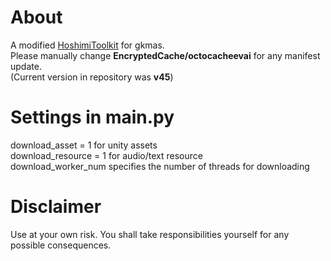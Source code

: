 # About
A modified [HoshimiToolkit](https://github.com/MalitsPlus/HoshimiToolkit) for gkmas.</br>
Please manually change **EncryptedCache/octocacheevai** for any manifest update.</br>
(Current version in repository was **v45**)

# Settings in main.py
download_asset = 1 for unity assets </br>
download_resource = 1 for audio/text resource</br>
download_worker_num specifies the number of threads for downloading

# Disclaimer
Use at your own risk.
You shall take responsibilities yourself for any possible consequences.
